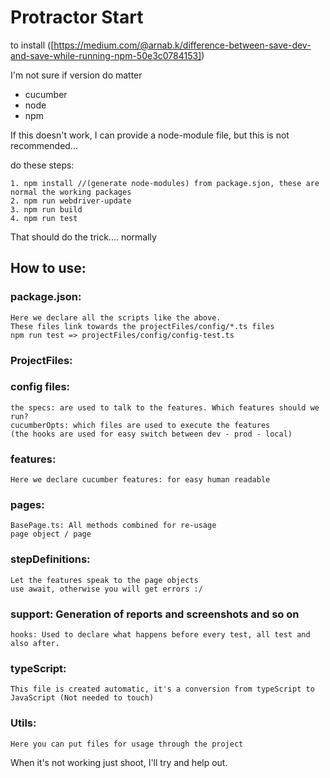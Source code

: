 # Protractor Start

to install
([https://medium.com/@arnab.k/difference-between-save-dev-and-save-while-running-npm-50e3c0784153])

I'm not sure if version do matter

* cucumber
* node
* npm

If this doesn't work, I can provide a node-module file, but this is not recommended...

do these steps: 
```
1. npm install //(generate node-modules) from package.sjon, these are normal the working packages
2. npm run webdriver-update
3. npm run build
4. npm run test
```
That should do the trick.... normally

## How to use:

### package.json:
    Here we declare all the scripts like the above. 
    These files link towards the projectFiles/config/*.ts files
    npm run test => projectFiles/config/config-test.ts

### ProjectFiles:
### config files:
    the specs: are used to talk to the features. Which features should we run? 
    cucumberOpts: which files are used to execute the features
    (the hooks are used for easy switch between dev - prod - local)

### features:
    Here we declare cucumber features: for easy human readable

### pages:
    BasePage.ts: All methods combined for re-usage
    page object / page

### stepDefinitions:
    Let the features speak to the page objects
    use await, otherwise you will get errors :/ 

### support: Generation of reports and screenshots and so on
    hooks: Used to declare what happens before every test, all test and also after. 

### typeScript: 
    This file is created automatic, it's a conversion from typeScript to JavaScript (Not needed to touch)

### Utils:
    Here you can put files for usage through the project


When it's not working just shoot, I'll try and help out. 
